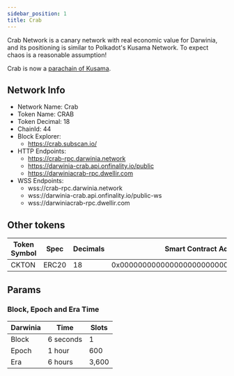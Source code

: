 ```yaml
---
sidebar_position: 1
title: Crab
---
```


Crab Network is a canary network with real economic value for Darwinia, and its positioning is similar to Polkadot's Kusama Network. To expect chaos is a reasonable assumption!

Crab is now a [parachain of Kusama](https://kusama.subscan.io/parachain/2229).

## Network Info

- Network Name: Crab
- Token Name: CRAB
- Token Decimal: 18
- ChainId: 44
- Block Explorer: 
    - https://crab.subscan.io/
- HTTP Endpoints:
    - https://crab-rpc.darwinia.network
    - https://darwinia-crab.api.onfinality.io/public
    - https://darwiniacrab-rpc.dwellir.com
- WSS Endpoints:
    - wss://crab-rpc.darwinia.network
    - wss://darwinia-crab.api.onfinality.io/public-ws
    - wss://darwiniacrab-rpc.dwellir.com

## Other tokens

| Token Symbol | Spec | Decimals | Smart Contract Address |
| --- | --- | --- | --- |
| CKTON | ERC20 | 18 | 0x0000000000000000000000000000000000000402 |

## Params

### Block, Epoch and Era Time

| Darwinia | Time      | Slots |
| -------- | --------- | ----- |
| Block    | 6 seconds | 1     |
| Epoch    | 1 hour    | 600   |
| Era      | 6 hours   | 3,600 |



